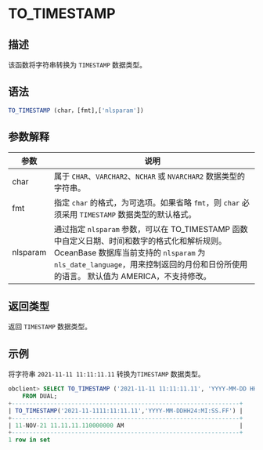 # TO_TIMESTAMP

## 描述

该函数将字符串转换为 `TIMESTAMP` 数据类型。

## 语法

```sql
TO_TIMESTAMP (char，[fmt],['nlsparam'])
```

## 参数解释

|    参数    |                                 说明                                 |
|----------|--------------------------------------------------------------------|
| char     | 属于 `CHAR`、`VARCHAR2`、`NCHAR` 或 `NVARCHAR2` 数据类型的字符串。               |
| fmt      | 指定 `char` 的格式，为可选项。如果省略 `fmt`，则 `char` 必须采用 `TIMESTAMP` 数据类型的默认格式。 |
| nlsparam | 通过指定 `nlsparam` 参数，可以在 TO_TIMESTAMP 函数中自定义日期、时间和数字的格式化和解析规则。 OceanBase 数据库当前支持的 `nlsparam` 为 `nls_date_language`，用来控制返回的月份和日份所使用的语言。 默认值为 AMERICA，不支持修改。                                           |

## 返回类型

返回 `TIMESTAMP` 数据类型。

## 示例

将字符串 `2021-11-11 11:11:11.11` 转换为`TIMESTAMP` 数据类型。

```sql
obclient> SELECT TO_TIMESTAMP ('2021-11-11 11:11:11.11', 'YYYY-MM-DD HH24:MI:SS.FF')
    FROM DUAL;
+-----------------------------------------------------------------+
| TO_TIMESTAMP('2021-11-1111:11:11.11','YYYY-MM-DDHH24:MI:SS.FF') |
+-----------------------------------------------------------------+
| 11-NOV-21 11.11.11.110000000 AM                                 |
+-----------------------------------------------------------------+
1 row in set
```
